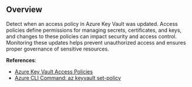 ## Overview

Detect when an access policy in Azure Key Vault was updated. Access policies define permissions for managing secrets, certificates, and keys, and changes to these policies can impact security and access control. Monitoring these updates helps prevent unauthorized access and ensures proper governance of sensitive resources.

**References**:
- [Azure Key Vault Access Policies](https://learn.microsoft.com/en-us/azure/key-vault/general/security-features#access-model-overview)
- [Azure CLI Command: az keyvault set-policy](https://learn.microsoft.com/en-us/cli/azure/keyvault?view=azure-cli-latest#az-keyvault-set-policy)
